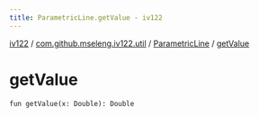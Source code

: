 ```yaml
---
title: ParametricLine.getValue - iv122
---
```


[iv122](../../index.md) / [com.github.mseleng.iv122.util](../index.md) / [ParametricLine](index.md) / [getValue](.)

# getValue

`fun getValue(x: Double): Double`